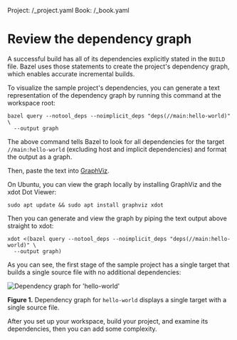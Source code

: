 Project: /_project.yaml
Book: /_book.yaml

# Review the dependency graph

A successful build has all of its dependencies explicitly stated in the `BUILD`
file. Bazel uses those statements to create the project's dependency graph,
which enables accurate incremental builds.

To visualize the sample project's dependencies, you can generate a text
representation of the dependency graph by running this command at the
workspace root:

```
bazel query --notool_deps --noimplicit_deps "deps(//main:hello-world)" \
  --output graph
```

The above command tells Bazel to look for all dependencies for the target
`//main:hello-world` (excluding host and implicit dependencies) and format the
output as a graph.

Then, paste the text into [GraphViz](http://www.webgraphviz.com/).

On Ubuntu, you can view the graph locally by installing GraphViz and the xdot
Dot Viewer:

```
sudo apt update && sudo apt install graphviz xdot
```

Then you can generate and view the graph by piping the text output above
straight to xdot:

```
xdot <(bazel query --notool_deps --noimplicit_deps "deps(//main:hello-world)" \
  --output graph)
```

As you can see, the first stage of the sample project has a single target
that builds a single source file with no additional dependencies:

![Dependency graph for 'hello-world'](/docs/images/cpp-tutorial-stage1.png "Dependency graph")

**Figure 1.** Dependency graph for `hello-world` displays a single target with a single
source file.

After you set up your workspace, build your project, and examine its
dependencies, then you can add some complexity.
